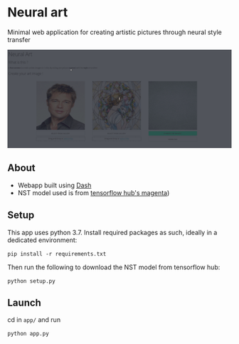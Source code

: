 # Neural art

Minimal web application for creating artistic pictures through neural style transfer

![preview](./app/assets/preview.gif)

## About

* Webapp built using [Dash](https://dash.plotly.com/)
* NST model used is from [tensorflow hub's magenta](https://tfhub.dev/google/lite-model/magenta/arbitrary-image-stylization-v1-256/int8/transfer/1))


## Setup

This app uses python 3.7. Install required packages as such, ideally in a dedicated environment:
```
pip install -r requirements.txt
```
Then run the following to download the NST model from tensorflow hub:
```
python setup.py
```

## Launch

cd in `app/` and run
```
python app.py
```
